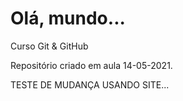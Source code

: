 # Olá, mundo...
 Curso Git & GitHub

 Repositório criado em aula 14-05-2021.
 
 TESTE DE MUDANÇA USANDO SITE...
